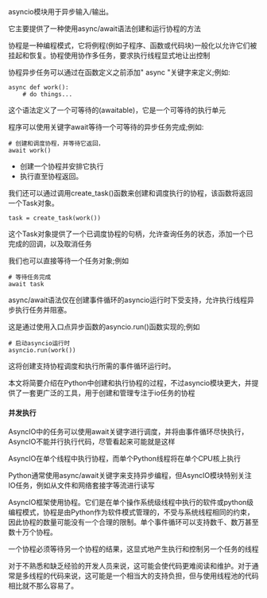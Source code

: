 asyncio模块用于异步输入/输出。

它主要提供了一种使用async/await语法创建和运行协程的方法

协程是一种编程模式，它将例程(例如子程序、函数或代码块)一般化以允许它们被挂起和恢复。协程使用协作多任务，要求执行线程显式地让出控制

协程异步任务可以通过在函数定义之前添加" async "关键字来定义;例如:

```
async def work():
    # do things...
```

这个语法定义了一个可等待的(awaitable)，它是一个可等待的执行单元

程序可以使用关键字await等待一个可等待的异步任务完成;例如:

```
# 创建和调度协程，并等待它返回，  
await work()
```

- 创建一个协程并安排它执行
- 执行直至协程返回。

我们还可以通过调用create_task()函数来创建和调度执行的协程，该函数将返回一个Task对象。

```
task = create_task(work())
```

这个Task对象提供了一个已调度协程的句柄，允许查询任务的状态，添加一个已完成的回调，以及取消任务

我们也可以直接等待一个任务对象;例如

```
# 等待任务完成
await task
```

async/await语法仅在创建事件循环的asyncio运行时下受支持，允许执行线程异步执行任务并阻塞。

这是通过使用入口点异步函数的asyncio.run()函数实现的;例如

```
# 启动asyncio运行时
asyncio.run(work())
```

这将创建支持协程调度和执行所需的事件循环运行时。

本文将简要介绍在Python中创建和执行协程的过程，不过asyncio模块更大，并提供了一套更广泛的工具，用于创建和管理专注于io任务的协程

#### 并发执行

AsyncIO中的任务可以使用await关键字进行调度，并将由事件循环尽快执行，AsyncIO不能并行执行代码，尽管看起来可能就是这样

AsyncIO在单个线程中执行协程，而单个Python线程将在单个CPU核上执行

Python通常使用async/await关键字来支持异步编程，但AsyncIO模块特别关注IO任务，例如从文件和网络套接字等流进行读写

AsyncIO框架使用协程。它们是在单个操作系统级线程中执行的软件或python级编程模式，协程是由Python作为软件模式管理的，不受与系统线程相同的约束，因此协程的数量可能没有一个合理的限制。单个事件循环可以支持数千、数万甚至数十万个协程。

一个协程必须等待另一个协程的结果，这显式地产生执行和控制另一个任务的线程

对于不熟悉和缺乏经验的开发人员来说，这可能会使代码更难阅读和维护。对于通常是多线程的代码来说，这可能是一个相当大的支持负担，但与使用线程池的代码相比就不那么容易了。